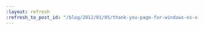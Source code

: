 ```yaml
---
:layout: refresh
:refresh_to_post_id: "/blog/2012/01/05/thank-you-page-for-windows-os-x-installers"
---
```

